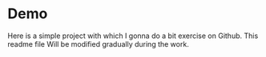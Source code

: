 # Demo

Here is a simple project with which I gonna do a bit exercise on Github. 
This readme file Will be modified gradually during the work. 
